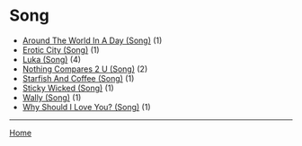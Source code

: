 # Song

  * [Around The World In A Day (Song)](./song/around-the-world-in-a-day/) (1)
  * [Erotic City (Song)](./song/erotic-city/) (1)
  * [Luka (Song)](./song/luka/) (4)
  * [Nothing Compares 2 U (Song)](./song/nothing-compares-2-u/) (2)
  * [Starfish And Coffee (Song)](./song/starfish-and-coffee/) (1)
  * [Sticky Wicked (Song)](./song/sticky-wicked/) (1)
  * [Wally (Song)](./song/wally/) (1)
  * [Why Should I Love You? (Song)](./song/why-should-i-love-you/) (1)

----

[Home](../)
